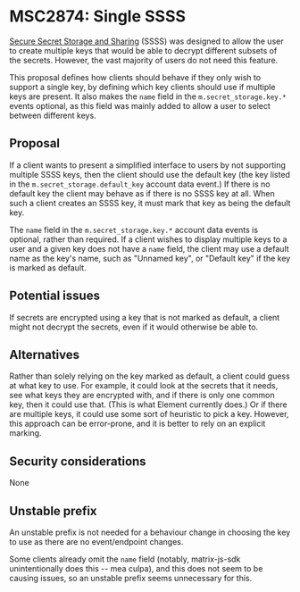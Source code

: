 # MSC2874: Single SSSS

[Secure Secret Storage and
Sharing](https://github.com/matrix-org/matrix-doc/pull/1946) (SSSS) was
designed to allow the user to create multiple keys that would be able to
decrypt different subsets of the secrets.  However, the vast majority of users
do not need this feature.

This proposal defines how clients should behave if they only wish to support a
single key, by defining which key clients should use if multiple keys are
present.  It also makes the `name` field in the `m.secret_storage.key.*` events
optional, as this field was mainly added to allow a user to select between
different keys.

## Proposal

If a client wants to present a simplified interface to users by not supporting
multiple SSSS keys, then the client should use the default key (the key listed
in the `m.secret_storage.default_key` account data event.)  If there is no
default key the client may behave as if there is no SSSS key at all.  When such
a client creates an SSSS key, it must mark that key as being the default key.

The `name` field in the `m.secret_storage.key.*` account data events is
optional, rather than required.  If a client wishes to display multiple keys to
a user and a given key does not have a `name` field, the client may use a
default name as the key's name, such as "Unnamed key", or "Default key" if the
key is marked as default.

## Potential issues

If secrets are encrypted using a key that is not marked as default, a client
might not decrypt the secrets, even if it would otherwise be able to.

## Alternatives

Rather than solely relying on the key marked as default, a client could guess
at what key to use.  For example, it could look at the secrets that it needs,
see what keys they are encrypted with, and if there is only one common key,
then it could use that.  (This is what Element currently does.)  Or if there
are multiple keys, it could use some sort of heuristic to pick a key.  However,
this approach can be error-prone, and it is better to rely on an explicit
marking.

## Security considerations

None

## Unstable prefix

An unstable prefix is not needed for a behaviour change in choosing the key to
use as there are no event/endpoint changes.

Some clients already omit the `name` field (notably, matrix-js-sdk
unintentionally does this -- mea culpa), and this does not seem to be causing
issues, so an unstable prefix seems unnecessary for this.
